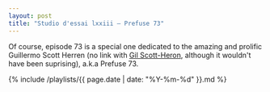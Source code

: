 ```yaml
---
layout: post
title: "Studio d'essai lxxiii – Prefuse 73"
---
```


Of course, episode 73 is a special one dedicated to the amazing and prolific Guillermo Scott Herren (no link with [Gil Scott-Heron](https://musicbrainz.org/artist/b5b89643-c488-4f39-a302-25cab31084a5), although it wouldn't have been suprising), a.k.a Prefuse 73.

{% include /playlists/{{ page.date | date: "%Y-%m-%d" }}.md %}